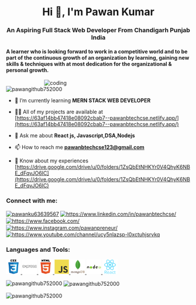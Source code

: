<h1 align="center">Hi 👋, I'm Pawan Kumar</h1>
<h3 align="center">An Aspiring Full Stack Web Developer From Chandigarh Punjab India</h3>
<h4> A learner who is looking forward to work in a competitive world and to be part of the continuous growth of an organization by learning, gaining new skills & techniques with at most dedication for the organizational & personal growth. </h4>
<img align="right" alt="coding" width="400" src="https://cdn.dribbble.com/users/1162077/screenshots/3848914/programmer.gif">

<p align="left"> <img src="https://komarev.com/ghpvc/?username=pawangithub752000&label=Profile%20views&color=0e75b6&style=flat" alt="pawangithub752000" /> </p>

- 🌱 I’m currently learning ****MERN STACK WEB DEVELOPER****

- 👨‍💻 All of my projects are available at [https://63af14bb47418e08092cbab7--pawanbtechcse.netlify.app/](https://63af14bb47418e08092cbab7--pawanbtechcse.netlify.app/)

- 💬 Ask me about **React js, Javascript,DSA,Nodejs**

- 📫 How to reach me **pawanbtechcse123@gmail.com**

- 📄 Know about my experiences [https://drive.google.com/drive/u/0/folders/1ZsQbEtNHKYr0V4QhyK6NBE_dFqvJO6IC](https://drive.google.com/drive/u/0/folders/1ZsQbEtNHKYr0V4QhyK6NBE_dFqvJO6IC)

<h3 align="left">Connect with me:</h3>
<p align="left">
<a href="https://twitter.com/pawanku63639567" target="blank"><img align="center" src="https://raw.githubusercontent.com/rahuldkjain/github-profile-readme-generator/master/src/images/icons/Social/twitter.svg" alt="pawanku63639567" height="30" width="40" /></a>
<a href="https://linkedin.com/in/https://www.linkedin.com/in/pawanbtechcse/" target="blank"><img align="center" src="https://raw.githubusercontent.com/rahuldkjain/github-profile-readme-generator/master/src/images/icons/Social/linked-in-alt.svg" alt="https://www.linkedin.com/in/pawanbtechcse/" height="30" width="40" /></a>
<a href="https://fb.com/https://www.facebook.com/" target="blank"><img align="center" src="https://raw.githubusercontent.com/rahuldkjain/github-profile-readme-generator/master/src/images/icons/Social/facebook.svg" alt="https://www.facebook.com/" height="30" width="40" /></a>
<a href="https://instagram.com/https://www.instagram.com/pawanpreneur/" target="blank"><img align="center" src="https://raw.githubusercontent.com/rahuldkjain/github-profile-readme-generator/master/src/images/icons/Social/instagram.svg" alt="https://www.instagram.com/pawanpreneur/" height="30" width="40" /></a>
<a href="https://www.youtube.com/c/https://www.youtube.com/channel/ucy5nlazsp-l0xctuhjsrvkq" target="blank"><img align="center" src="https://raw.githubusercontent.com/rahuldkjain/github-profile-readme-generator/master/src/images/icons/Social/youtube.svg" alt="https://www.youtube.com/channel/ucy5nlazsp-l0xctuhjsrvkq" height="30" width="40" /></a>
</p>

<h3 align="left">Languages and Tools:</h3>
<p align="left"> <a href="https://www.w3schools.com/css/" target="_blank" rel="noreferrer"> <img src="https://raw.githubusercontent.com/devicons/devicon/master/icons/css3/css3-original-wordmark.svg" alt="css3" width="40" height="40"/> </a> <a href="https://expressjs.com" target="_blank" rel="noreferrer"> <img src="https://raw.githubusercontent.com/devicons/devicon/master/icons/express/express-original-wordmark.svg" alt="express" width="40" height="40"/> </a> <a href="https://www.w3.org/html/" target="_blank" rel="noreferrer"> <img src="https://raw.githubusercontent.com/devicons/devicon/master/icons/html5/html5-original-wordmark.svg" alt="html5" width="40" height="40"/> </a> <a href="https://developer.mozilla.org/en-US/docs/Web/JavaScript" target="_blank" rel="noreferrer"> <img src="https://raw.githubusercontent.com/devicons/devicon/master/icons/javascript/javascript-original.svg" alt="javascript" width="40" height="40"/> </a> <a href="https://www.mongodb.com/" target="_blank" rel="noreferrer"> <img src="https://raw.githubusercontent.com/devicons/devicon/master/icons/mongodb/mongodb-original-wordmark.svg" alt="mongodb" width="40" height="40"/> </a> <a href="https://nodejs.org" target="_blank" rel="noreferrer"> <img src="https://raw.githubusercontent.com/devicons/devicon/master/icons/nodejs/nodejs-original-wordmark.svg" alt="nodejs" width="40" height="40"/> </a> <a href="https://reactjs.org/" target="_blank" rel="noreferrer"> <img src="https://raw.githubusercontent.com/devicons/devicon/master/icons/react/react-original-wordmark.svg" alt="react" width="40" height="40"/> </a> </p>

<p><img align="left" src="https://github-readme-stats.vercel.app/api/top-langs?username=pawangithub752000&show_icons=true&locale=en&layout=compact" alt="pawangithub752000" /></p>

<p>&nbsp;<img align="center" src="https://github-readme-stats.vercel.app/api?username=pawangithub752000&show_icons=true&locale=en" alt="pawangithub752000" /></p>

<p><img align="center" src="https://github-readme-streak-stats.herokuapp.com/?user=pawangithub752000&" alt="pawangithub752000" /></p>

